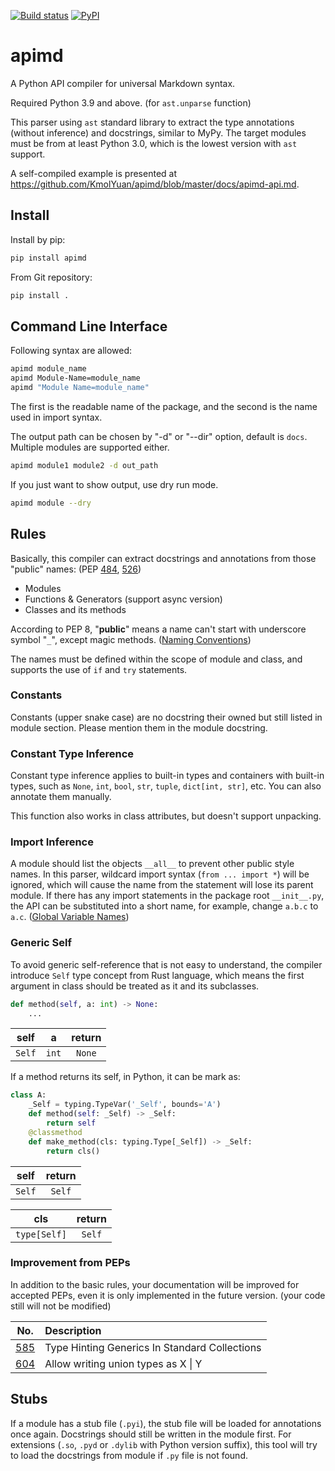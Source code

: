[![Build status](https://img.shields.io/travis/KmolYuan/apimd.svg?logo=travis)](https://travis-ci.org/KmolYuan/apimd)
[![PyPI](https://img.shields.io/pypi/v/apimd.svg)](https://pypi.org/project/apimd/)

# apimd

A Python API compiler for universal Markdown syntax.

Required Python 3.9 and above. (for `ast.unparse` function)

This parser using `ast` standard library to extract the type annotations (without inference) and docstrings, similar to MyPy.
The target modules must be from at least Python 3.0, which is the lowest version with `ast` support.

A self-compiled example is presented at <https://github.com/KmolYuan/apimd/blob/master/docs/apimd-api.md>.

## Install

Install by pip:

```bash
pip install apimd
```

From Git repository:

```bash
pip install .
```

## Command Line Interface

Following syntax are allowed:

```bash
apimd module_name
apimd Module-Name=module_name
apimd "Module Name=module_name"
```

The first is the readable name of the package,
and the second is the name used in import syntax.

The output path can be chosen by "-d" or "--dir" option, default is `docs`.
Multiple modules are supported either.

```bash
apimd module1 module2 -d out_path
```

If you just want to show output, use dry run mode.

```bash
apimd module --dry
```

## Rules

Basically, this compiler can extract docstrings and annotations from those "public" names:
(PEP [484], [526])

+ Modules
+ Functions & Generators (support async version)
+ Classes and its methods

According to PEP 8, "**public**" means a name can't start with underscore symbol "`_`",
except magic methods. ([Naming Conventions])

The names must be defined within the scope of module and class,
and supports the use of `if` and `try` statements.

### Constants

Constants (upper snake case) are no docstring their owned but still listed in module section.
Please mention them in the module docstring.

### Constant Type Inference

Constant type inference applies to built-in types and containers with built-in types,
such as `None`, `int`, `bool`, `str`, `tuple`, `dict[int, str]`, etc.
You can also annotate them manually.

This function also works in class attributes, but doesn't support unpacking.

### Import Inference

A module should list the objects `__all__` to prevent other public style names.
In this parser, wildcard import syntax (`from ... import *`) will be ignored,
which will cause the name from the statement will lose its parent module.
If there has any import statements in the package root `__init__.py`,
the API can be substituted into a short name, for example, change `a.b.c` to `a.c`.
([Global Variable Names])

### Generic Self

To avoid generic self-reference that is not easy to understand,
the compiler introduce `Self` type concept from Rust language,
which means the first argument in class should be treated as it and its subclasses.

```python
def method(self, a: int) -> None:
    ...
```

| self | a | return |
|:----:|:---:|:----:|
| `Self` | `int` | `None` |

If a method returns its self, in Python, it can be mark as:

```python
class A:
    _Self = typing.TypeVar('_Self', bounds='A')
    def method(self: _Self) -> _Self:
        return self
    @classmethod
    def make_method(cls: typing.Type[_Self]) -> _Self:
        return cls()
```

| self | return |
|:----:|:------:|
| `Self` | `Self` |

| cls | return |
|:----:|:------:|
| `type[Self]` | `Self` |

### Improvement from PEPs

In addition to the basic rules, your documentation will be improved for accepted PEPs,
even it is only implemented in the future version.
(your code still will not be modified)

| No. | Description |
|:---:|:------------|
| [585] | Type Hinting Generics In Standard Collections |
| [604] | Allow writing union types as X &#124; Y |

## Stubs

If a module has a stub file (`.pyi`), the stub file will be loaded for annotations once again.
Docstrings should still be written in the module first.
For extensions (`.so`, `.pyd` or `.dylib` with Python version suffix), this tool will try to load the docstrings from module
if `.py` file is not found.

[Naming Conventions]: https://www.python.org/dev/peps/pep-0008/#naming-conventions
[Global Variable Names]: https://www.python.org/dev/peps/pep-0008/#global-variable-names
[484]: https://www.python.org/dev/peps/pep-0484/
[526]: https://www.python.org/dev/peps/pep-0526/
[585]: https://www.python.org/dev/peps/pep-0585/
[604]: https://www.python.org/dev/peps/pep-0585/
